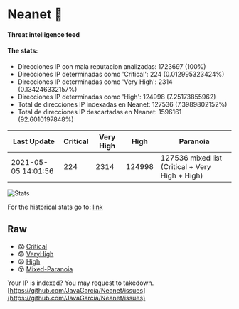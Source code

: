 # Neanet :hocho:
#### Threat intelligence feed
#### The stats:

- Direcciones IP con mala reputacion analizadas: 1723697 (100%)
- Direcciones IP determinadas como 'Critical':  224 (0.012995323424%)
- Direcciones IP determinadas como 'Very High':  2314 (0.134246332157%)
- Direcciones IP determinadas como 'High':  124998 (7.25173855962)
- Total de direcciones IP indexadas en Neanet:  127536 (7.3989802152%)
- Total de direcciones IP descartadas en Neanet:  1596161 (92.6010197848%)

| Last Update | Critical | Very High | High | Paranoia |
| --- | --- | --- | --- | --- |
| 2021-05-05 14:01:56 | 224 | 2314 | 124998 | 127536 mixed list (Critical + Very High + High)|

![Stats](https://docs.google.com/spreadsheets/d/e/2PACX-1vSnaNMIXVabIpDJjufMlzH7poXnshF3mgd8Is1g9ytUEzVsP5my4Trn8f-xkoLLQ38xpL3HtmUexLo6/pubchart?oid=501124687&format=image)

For the historical stats go to: [link](/stats.csv)
## Raw
- :scream: [Critical](https://raw.githubusercontent.com/JavaGarcia/Neanet/master/blacklists/neanet_critical.txt)
- :fearful: [VeryHigh](https://raw.githubusercontent.com/JavaGarcia/Neanet/master/blacklists/neanet_veryHigh.txtt)
- :frowning: [High](https://raw.githubusercontent.com/JavaGarcia/Neanet/master/blacklists/neanet_high.txt)
- :dizzy_face: [Mixed-Paranoia](https://raw.githubusercontent.com/JavaGarcia/Neanet/master/blacklists/neanet_all.txt)


Your IP is indexed? You may request to takedown. [https://github.com/JavaGarcia/Neanet/issues](https://github.com/JavaGarcia/Neanet/issues)



































































































































































































































































































































































































































































































































































































































































































































































































































































































































































































































































































































































































































































































































































































































































































































































































































































































































































































































































































































































































































































































































































































































































































































































































































































































































































































































































































































































































































































































































































































































































































































































































































































































































































































































































































































































































































































































































































































































































































































































































































































































































































































































































































































































































































































































































































































































































































































































































































































































































































































































































































































































































































































































































































































































































































































































































































































































































































































































































































































































































































































































































































































































































































































